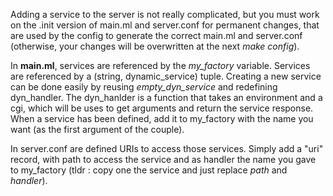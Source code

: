 Adding a service to the server is not really complicated, but you must work on
the .init version of main.ml and server.conf for permanent changes, that are
used by the config to generate the correct main.ml and server.conf (otherwise,
your changes will be overwritten at the next *make config*).

In **main.ml**, services are referenced by the *my_factory* variable. Services are
referenced by a (string, dynamic_service) tuple. Creating a new service can be
done easily by reusing *empty_dyn_service* and redefining dyn_handler. 
The dyn_hanlder is a function that takes an environment and a cgi, which will be
uses to get arguments and return the service response.
When a service has been defined, add it to my_factory with the name you want
(as the first argument of the couple).

In server.conf are defined URIs to access those services. Simply add a "uri"
record, with path to access the service and as handler the name you gave to
my_factory (tldr : copy one the service and just replace *path* and *handler*).

